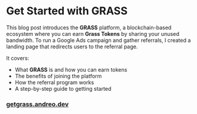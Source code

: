 # Get Started with GRASS

This blog post introduces the **GRASS** platform, a blockchain-based ecosystem where you can earn **Grass Tokens** by sharing your unused bandwidth.
To run a Google Ads campaign and gather referrals, I created a landing page that redirects users to the referral page.

It covers:
- What **GRASS** is and how you can earn tokens
- The benefits of joining the platform
- How the referral program works
- A step-by-step guide to getting started

### [getgrass.andreo.dev](https://getgrass.andreo.dev)
